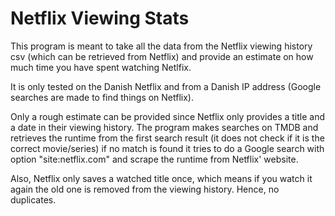 # Netflix Viewing Stats
This program is meant to take all the data from the Netflix viewing history csv (which can be retrieved from Netflix) and provide an estimate on how much time you have spent watching Netlfix.

It is only tested on the Danish Netflix and from a Danish IP address (Google searches are made to find things on Netflix).

Only a rough estimate can be provided since Netflix only provides a title and a date in their viewing history. 
The program makes searches on TMDB and retrieves the runtime from the first search result (it does not check if it is the correct movie/series) if no match is found it tries to do a Google search with option "site:netflix.com" and scrape the runtime from Netflix' website.

Also, Netflix only saves a watched title once, which means if you watch it again the old one is removed from the viewing history. Hence, no duplicates.

